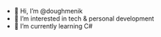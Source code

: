 - 👋 Hi, I’m @doughmenik
- 👀 I’m interested in tech & personal development
- 🌱 I’m currently learning C#
